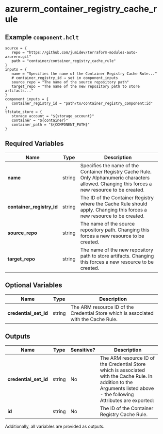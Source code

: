 # azurerm_container_registry_cache_rule



## Example `component.hclt`

```hcl
source = {
   repo = "https://github.com/jumidev/terraform-modules-auto-azurerm.git"   
   path = "container/container_registry_cache_rule"   
}
inputs = {
   name = "Specifies the name of the Container Registry Cache Rule..."   
   # container_registry_id → set in component_inputs
   source_repo = "The name of the source repository path"   
   target_repo = "The name of the new repository path to store artifacts..."   
}
component_inputs = {
   container_registry_id = "path/to/container_registry_component:id"   
}
tfstate_store = {
   storage_account = "${storage_account}"   
   container = "${container}"   
   container_path = "${COMPONENT_PATH}"   
}
```

## Required Variables

| Name | Type |  Description |
| ---- | --------- |  ----------- |
| **name** | string |  Specifies the name of the Container Registry Cache Rule. Only Alphanumeric characters allowed. Changing this forces a new resource to be created. | 
| **container_registry_id** | string |  The ID of the Container Registry where the Cache Rule should apply. Changing this forces a new resource to be created. | 
| **source_repo** | string |  The name of the source repository path. Changing this forces a new resource to be created. | 
| **target_repo** | string |  The name of the new repository path to store artifacts. Changing this forces a new resource to be created. | 

## Optional Variables

| Name | Type |  Description |
| ---- | --------- |  ----------- |
| **credential_set_id** | string |  The ARM resource ID of the Credential Store which is associated with the Cache Rule. | 



## Outputs

| Name | Type | Sensitive? | Description |
| ---- | ---- | --------- | --------- |
| **credential_set_id** | string | No  | The ARM resource ID of the Credential Store which is associated with the Cache Rule. In addition to the Arguments listed above - the following Attributes are exported: | 
| **id** | string | No  | The ID of the Container Registry Cache Rule. | 

Additionally, all variables are provided as outputs.
